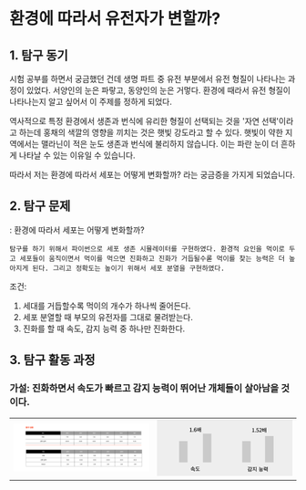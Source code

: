 # 환경에 따라서 유전자가 변할까?

## 1. 탐구 동기
시험 공부를 하면서 궁금했던 건데 생명 파트 중 유전 부분에서 유전 형질이 나타나는 과정이 있었다. 서양인의 눈은 파랗고, 동양인의 눈은 거멓다. 환경에 때라서 유전 형질이 나타나는지 알고 싶어서 이 주제를 정하게 되었다.

역사적으로 특정 환경에서 생존과 번식에 유리한 형질이 선택되는 것을 '자연 선택'이라고 하는데 홍채의 색깔의 영향을 끼치는 것은 햇빛 강도라고 할 수 있다. 햇빛이 약한 지역에서는 맬라닌이 적은 눈도 생존과 번식에 불리하지 않습니다. 이는 파란 눈이 더 흔하게 나타날 수 있는 이유일 수 있습니다.

따라서 저는 환경에 따라서 세포는 어떻게 변화할까? 라는 궁금증을 가지게 되었습니다.

## 2. 탐구 문제
: 환경에 따라서 세포는 어떻게 변화할까?
    
    탐구를 하기 위해서 파이썬으로 세포 생존 시뮬레이터를 구현하였다. 환경적 요인을 먹이로 두고 세포들이 움직이면서 먹이를 먹으면 진화하고 진화가 거듭될수롣 먹이를 찾는 능력은 더 높아지게 된다. 그리고 정확도는 높이기 위해서 세포 분열을 구현하였다.

조건:

1. 세대를 거듭할수록 먹이의 개수가 하나씩 줄어든다.
2. 세포 분열할 때 부모의 유전자를 그대로 물려받는다.
3. 진화를 할 때 속도, 감지 능력 중 하나만 진화한다.

## 3. 탐구 활동 과정

### 가설: 진화하면서 속도가 빠르고 감지 능력이 뛰어난 개체들이 살아남을 것이다.

<table>
  <tr>
    <td><img src="./img/features.png" width="300"></td>
    <td><img src="./img/result.png" width="300"></td>
  </tr>
</table>
